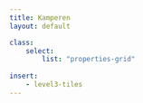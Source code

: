 ```yaml
---
title: Kamperen
layout: default

class:
    select: 
        list: "properties-grid"
        
insert:
    - level3-tiles
---
```

